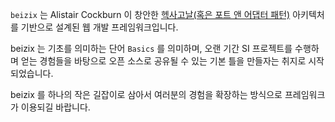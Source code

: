 `beizix` 는 Alistair Cockburn 이 창안한 [헥사고날(혹은 포트 앤 어댑터 패턴)](https://engineering.linecorp.com/ko/blog/port-and-adapter-architecture) 아키텍처를 기반으로 설계된 웹 개발 프레임워크입니다. 

beizix 는 기초를 의미하는 단어 `Basics` 를 의미하며, 오랜 기간 SI 프로젝트를 수행하며 얻는 경험들을 바탕으로 오픈 소스로 공유될 수 있는 기본 틀을 만들자는 취지로 시작되었습니다.  

beizix 를 하나의 작은 길잡이로 삼아서 여러분의 경험을 확장하는 방식으로 프레임워크가 이용되길 바랍니다. 

